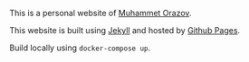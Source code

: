 This is a personal website of [Muhammet Orazov](http://morazow.com).

This website is built using [Jekyll](https://github.com/jekyll/jekyll) 
and hosted by [Github Pages](http://pages.github.com/).

Build locally using `docker-compose up`.

